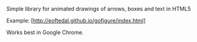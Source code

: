 Simple library for animated drawings of arrows, boxes and text in HTML5

Example: [http://eoftedal.github.io/gofigure/index.html]

Works best in Google Chrome.